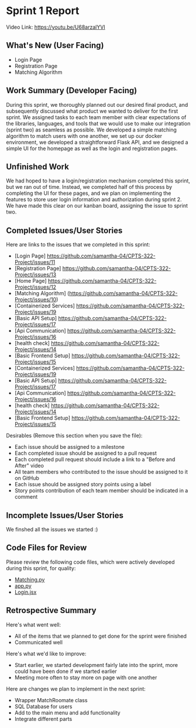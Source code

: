 # Sprint 1 Report 
Video Link: https://youtu.be/U68arzalYVI
## What's New (User Facing)
 * Login Page
 * Registration Page
 * Matching Algorithm

## Work Summary (Developer Facing)
During this sprint, we thoroughly planned out our desired final product, and subsequently discussed what product we wanted to deliver for the first sprint. We assigned tasks to each team member with clear expectations of the libraries, languages, and tools that we would use to make our integration (sprint two) as seamless as possible. We developed a simple matching algorithm to match users with one another, we set up our docker environment, we developed a straightforward Flask API, and we designed a simple UI for the homepage as well as the login and registration pages.
## Unfinished Work
We had hoped to have a login/registration mechanism completed this sprint, but we ran out of time. Instead, we completed half of this process by completing the UI for these pages, and we plan on implementing the features to store user login information and authorization during sprint 2. We have made this clear on our kanban board, assigning the issue to sprint two. 

## Completed Issues/User Stories
Here are links to the issues that we completed in this sprint:

 * [Login Page] https://github.com/samantha-04/CPTS-322-Project/issues/11
 * [Registration Page] https://github.com/samantha-04/CPTS-322-Project/issues/13
 * [Home Page] https://github.com/samantha-04/CPTS-322-Project/issues/12
 * [Matching Algorithm] (https://github.com/samantha-04/CPTS-322-Project/issues/10)
 * [Containerized Services] https://github.com/samantha-04/CPTS-322-Project/issues/19
 * [Basic API Setup] https://github.com/samantha-04/CPTS-322-Project/issues/17
 * [Api Communication] https://github.com/samantha-04/CPTS-322-Project/issues/16
 * [health check] https://github.com/samantha-04/CPTS-322-Project/issues/14
 * [Basic Frontend Setup] https://github.com/samantha-04/CPTS-322-Project/issues/15
 * [Containerized Services] https://github.com/samantha-04/CPTS-322-Project/issues/19
 * [Basic API Setup] https://github.com/samantha-04/CPTS-322-Project/issues/17
 * [Api Communication] https://github.com/samantha-04/CPTS-322-Project/issues/16
 * [health check] https://github.com/samantha-04/CPTS-322-Project/issues/14
 * [Basic Frontend Setup] https://github.com/samantha-04/CPTS-322-Project/issues/15

 Desirables (Remove this section when you save the file):
  * Each issue should be assigned to a milestone
  * Each completed issue should be assigned to a pull request
  * Each completed pull request should include a link to a "Before and After" video
  * All team members who contributed to the issue should be assigned to it on GitHub
  * Each issue should be assigned story points using a label
  * Story points contribution of each team member should be indicated in a comment
 
 ## Incomplete Issues/User Stories
 We finshed all the issues we started :)

## Code Files for Review
Please review the following code files, which were actively developed during this sprint, for quality:
 * [Matching.py](https://github.com/samantha-04/CPTS-322-Project/blob/main/code/backend/Matching.py)
 * [app.py](https://github.com/samantha-04/CPTS-322-Project/blob/main/code/backend/api/app.py)
 * [Login.jsx](https://github.com/samantha-04/CPTS-322-Project/blob/main/code/frontend/src/Login.jsx)
 
## Retrospective Summary
Here's what went well:
  * All of the items that we planned to get done for the sprint were finished
  * Communicated well
 
Here's what we'd like to improve:
   * Start earlier, we started development fairly late into the sprint, more could have been done if we started earlier
   * Meeting more often to stay more on page with one another
  
Here are changes we plan to implement in the next sprint:
   * Wrapper MatchRoomate class
   * SQL Database for users
   * Add to the main menu and add functionality
   * Integrate different parts
